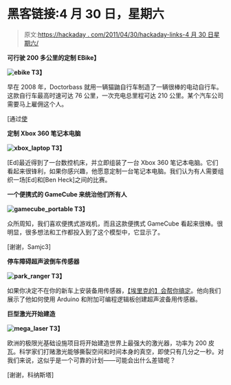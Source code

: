 # 黑客链接:4 月 30 日，星期六

> 原文:[https://hackaday . com/2011/04/30/hackaday-links-4 月 30 日星期六/](https://hackaday.com/2011/04/30/hackaday-links-saturday-april-30th/)

**可行驶 200 多公里的定制 EBike】**

**![ebike](../Images/82b9bc3adc126a39438cba2d40c089db.png "ebike")
T3】**

早在 2008 年，Doctorbass 就用一辆猫鼬自行车制造了一辆很棒的电动自行车。这款自行车最高时速可达 76 公里，一次充电总里程可达 210 公里。某个汽车公司需要马上雇佣这个人。

[通过[使](http://blog.makezine.com/archive/2011/04/custom-ebike-boasts-76-kilometers-per-hour-210-per-charge.html)

**定制 Xbox 360 笔记本电脑**

**![xbox_laptop](../Images/abc90538d4ff249bf650ddc74ce83652.png "xbox_laptop")
T3】**

[Ed]最近得到了一台数控机床，并立即组装了一台 Xbox 360 笔记本电脑。它们看起来很锋利，如果你感兴趣，他愿意定制一台笔记本电脑。我们认为有人需要组织一场[Ed]和[Ben Heck]之间的比赛。

**一个便携式的 GameCube 来统治他们所有人**

**![gamecube_portable](../Images/329c269e7c70f0bac1c5f3f9ee3368c5.png "gamecube_portable")
T3】**

众所周知，我们喜欢便携式游戏机，而且这款便携式 GameCube 看起来很棒。很明显，很多想法和工作都投入到了这个模型中，它显示了。

[谢谢，Samjc3]

**停车障碍超声波倒车传感器**

**![park_ranger](../Images/cc993e6847d31c4ec82a59e1764a16d6.png "park_ranger")
T3】**

如果你决定不在你的新车上安装备用传感器，[【埃里克的】会帮你搞定](http://amani64.com/park.htm)。他向我们展示了他如何使用 Arduino 和附加可编程逻辑板创建超声波备用传感器。

**巨型激光开始建造**

**![mega_laser](../Images/fbf408ac84c4ed9fcd7cb7708d21ab1a.png "mega_laser")
T3】**

欧洲的极限光基础设施项目将开始建造世界上最强大的激光器，功率为 200 皮瓦。科学家们打赌激光能够撕裂空间和时间本身的真空，即使只有几分之一秒。对我们来说，这似乎是一个可靠的计划——可能会出什么差错呢？

[谢谢，科纳斯塔]